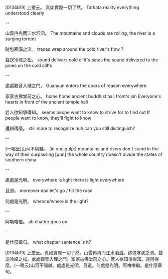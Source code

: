 [0134b19] 上堂云。
真如實際一切了然。
Tathata reality everything understood clearly

-- 

山雲冉冉而江水滔滔。
The mountains and clouds are rolling, the river is a surging torrent 

跡包寒溪之流。
traces wrap around the cold river's flow
?

聲送冷嶂之松。
sound delivers cold cliff's pines
the sound delivered to the pines on the cold cliffs

--

處處觀音入理之門。
Guanyun enters the doors of reason everywhere

家家古佛堂前之心。
home home ancient buddhist hall front's xin
Everyone's hearts in front of the ancient temple hall

若人欲知爭得知。
seems peope want to know to strive for to find out
If people want to know, they'll fight to know

還辨得麼。
still more to recognize huh
can you still distinguish?


--


(一喝云)山河不隔越。
(in one gulp:) mountains and rivers don't stand in the way of their surpassing
[pun] the whole country doesn't divide the states of southern china

--

處處是光明。
everywhere is light
there is light everywhere

且道。
moreover dao
let's go / hit the road

何處是光明。
whence/where is the light?

--

阿嚕嚕繼。
ah chatter goes on

--

是什麼章句。
what chapter sentence is it?

[0134b19] 上堂云。真如實際一切了然。山雲冉冉而江水滔滔。跡包寒溪之流。聲送冷嶂之松。處處觀音入理之門。家家古佛堂前之心。若人欲知爭得知。還辨得麼。(一喝云)山河不隔越。處處是光明。且道。何處是光明。阿嚕嚕繼。是什麼章句。
